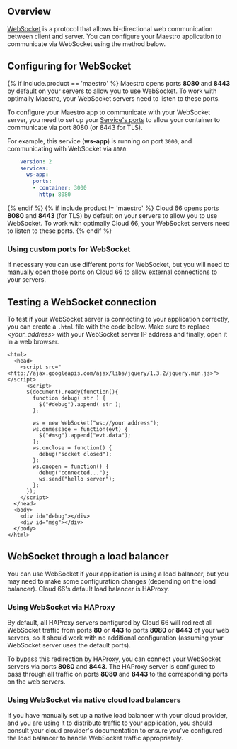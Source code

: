 ## Overview

[WebSocket](http://www.websocket.org/) is a protocol that allows bi-directional web communication between client and server. You can configure your Maestro application to communicate via WebSocket using the method below.

## Configuring for WebSocket

{% if include.product == 'maestro' %}
Maestro opens ports **8080** and **8443** by default on your servers to allow you to use WebSocket. To work with optimally Maestro, your WebSocket servers need to listen to these ports.

To configure your Maestro app to communicate with your WebSocket server, you need to set up your [Service's ports](/maestro/tutorials/container-ports.html) to allow your container to communicate via port 8080 (or 8443 for TLS). 

For example, this service (**ws-app**) is running on port `3000`, and communicating with WebSocket via `8080`:

```yaml
    version: 2
    services:
      ws-app:
        ports:
        - container: 3000
          http: 8080
```    

{% endif %}
{% if include.product != 'maestro' %}
Cloud 66 opens ports **8080** and **8443** (for TLS) by default on your servers to allow you to use WebSocket. To work with optimally Cloud 66, your WebSocket servers need to listen to these ports.
{% endif %}

### Using custom ports for WebSocket

If necessary you can use different ports for WebSocket, but you will need to [manually open those ports](/{{page.collection}}/references/network-configuration.html#firewall)  on Cloud 66 to allow external connections to your servers. 

## Testing a WebSocket connection

To test if your WebSocket server is connecting to your application correctly, you can create a `.html` file with the code below. Make sure to replace *<your_address>* with your WebSocket server IP address and finally, open it in a web browser.

    <html>
      <head>
        <script src="<http://ajax.googleapis.com/ajax/libs/jquery/1.3.2/jquery.min.js>"></script>
          <script>
          $(document).ready(function(){
            function debug( str ) {
              $("#debug").append( str );
            };
    
            ws = new WebSocket("ws://your address");
            ws.onmessage = function(evt) {
              $("#msg").append("evt.data");
            };
            ws.onclose = function() {
              debug("socket closed");
            };
            ws.onopen = function() {
              debug("connected...");
              ws.send("hello server");
            };
          });
        </script>
      </head>
      <body>
        <div id="debug"></div>
        <div id="msg"></div>
      </body>
    </html>

## WebSocket through a load balancer

You can use WebSocket if your application is using a load balancer, but you may need to make some configuration changes (depending on the load balancer). Cloud 66's default load balancer is HAProxy. 

### Using WebSocket via HAProxy

By default, all HAProxy servers configured by Cloud 66 will redirect all WebSocket traffic from ports **80** or **443** to ports **8080** or **8443** of your web servers, so it should work with no additional configuration (assuming your WebSocket server uses the default ports).

To bypass this redirection by HAProxy, you can connect your WebSocket servers via ports **8080** and **8443**. The HAProxy server is configured to pass through all traffic on ports **8080** and **8443** to the corresponding ports on the web servers.

### Using WebSocket via native cloud load balancers

If you have manually set up a native load balancer with your cloud provider, and you are using it to distribute traffic to your application, you should consult your cloud provider's documentation to ensure you've configured the load balancer to handle WebSocket traffic appropriately.